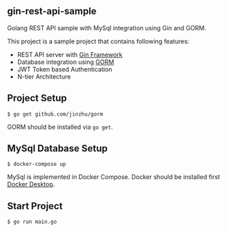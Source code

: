 ## gin-rest-api-sample
Golang REST API sample with MySql integration using Gin and GORM.

This project is a sample project that contains following features:

- REST API server with [Gin Framework](https://github.com/gin-gonic/gin)
- Database integration using [GORM](http://gorm.io/)
- JWT Token based Authentication
- N-tier Architecture

## Project Setup

```
$ go get github.com/jinzhu/gorm
```

GORM should be installed via `go get`.

## MySql Database Setup

```
$ docker-compose up
```

MySql is implemented in Docker Compose. Docker should be installed first [Docker Desktop](https://www.docker.com/products/docker-desktop/).

## Start Project

```
$ go run main.go
```

